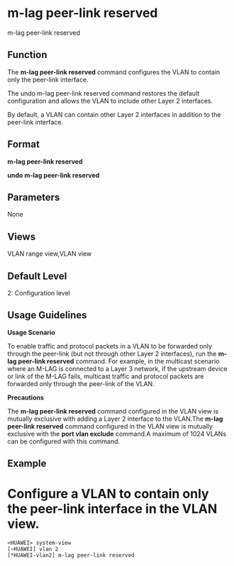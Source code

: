 m-lag peer-link reserved
========================

m-lag peer-link reserved

Function
--------



The **m-lag peer-link reserved** command configures the VLAN to contain only the peer-link interface.

The undo m-lag peer-link reserved command restores the default configuration and allows the VLAN to include other Layer 2 interfaces.



By default, a VLAN can contain other Layer 2 interfaces in addition to the peer-link interface.


Format
------

**m-lag peer-link reserved**

**undo m-lag peer-link reserved**


Parameters
----------

None

Views
-----

VLAN range view,VLAN view


Default Level
-------------

2: Configuration level


Usage Guidelines
----------------

**Usage Scenario**

To enable traffic and protocol packets in a VLAN to be forwarded only through the peer-link (but not through other Layer 2 interfaces), run the **m-lag peer-link reserved** command. For example, in the multicast scenario where an M-LAG is connected to a Layer 3 network, if the upstream device or link of the M-LAG fails, multicast traffic and protocol packets are forwarded only through the peer-link of the VLAN.

**Precautions**

The **m-lag peer-link reserved** command configured in the VLAN view is mutually exclusive with adding a Layer 2 interface to the VLAN.The **m-lag peer-link reserved** command configured in the VLAN view is mutually exclusive with the **port vlan exclude** command.A maximum of 1024 VLANs can be configured with this command.


Example
-------

# Configure a VLAN to contain only the peer-link interface in the VLAN view.
```
<HUAWEI> system-view
[~HUAWEI] vlan 2
[*HUAWEI-vlan2] m-lag peer-link reserved

```
